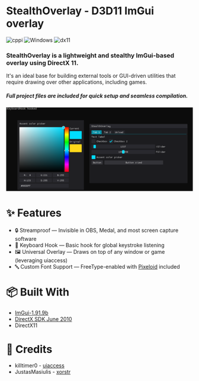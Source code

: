 
# StealthOverlay - D3D11 ImGui overlay
![cppi](https://img.shields.io/github/languages/top/nertigel/StealthOverlay) ![Windows](https://img.shields.io/badge/Windows-11-cyan) ![dx11](https://img.shields.io/badge/DirectX-11-red)

### StealthOverlay is a lightweight and stealthy ImGui-based overlay using DirectX 11.
It's an ideal base for building external tools or GUI-driven utilities that require drawing over other applications, including games.
##### Full project files are included for quick setup and seamless compilation.

![demo](image.png)

# ✨ Features
- 🔒 Streamproof — Invisible in OBS, Medal, and most screen capture software
- 🎹 Keyboard Hook — Basic hook for global keystroke listening
- 🖼️ Universal Overlay — Draws on top of any window or game (leveraging uiaccess)
- 🔤 Custom Font Support — FreeType-enabled with [Pixeloid](https://www.dafont.com/pixeloid-sans.font) included

# 📦 Built With
- [ImGui-1.91.9b](https://github.com/ocornut/imgui/tree/v1.91.9b)
- [DirectX SDK June 2010](https://www.microsoft.com/en-us/download/details.aspx?id=6812)
- DirectX11

# 🧠 Credits
- killtimer0 - [uiaccess](https://github.com/killtimer0/uiaccess)
- JustasMasiulis - [xorstr](https://github.com/JustasMasiulis/xorstr)
